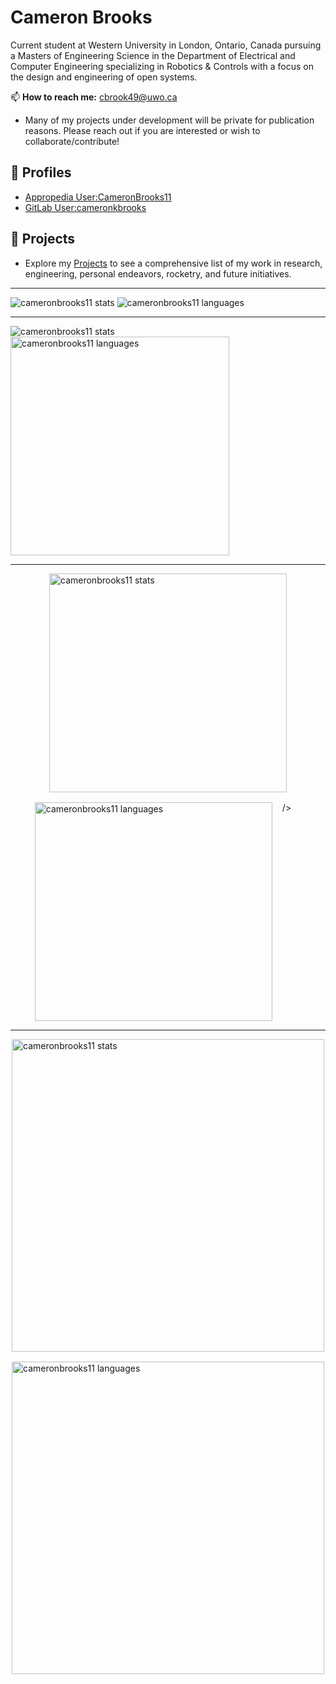# Cameron Brooks

Current student at Western University in London, Ontario, Canada pursuing a Masters of Engineering Science in the Department of Electrical and Computer Engineering specializing in Robotics & Controls with a focus on the design and engineering of open systems.

📫 **How to reach me:** <cbrook49@uwo.ca>

- Many of my projects under development will be private for publication reasons. Please reach out if you are interested or wish to collaborate/contribute!

## 👤 Profiles

- [Appropedia User:CameronBrooks11](https://www.appropedia.org/User:CameronBrooks11)
- [GitLab User:cameronkbrooks](https://gitlab.com/cameronkbrooks)

## 📂 Projects

- Explore my [Projects](./PROJECTS.md) to see a comprehensive list of my work in research, engineering, personal endeavors, rocketry, and future initiatives.

---

<img src="https://github-readme-stats.vercel.app/api?username=cameronbrooks11&show_icons=true&theme=prussian" alt="cameronbrooks11 stats" />

<img src="https://github-readme-stats.vercel.app/api/top-langs/?username=platima&theme=prussian&langs_count=6" alt="cameronbrooks11 languages" />

---

<img
    src="https://github-readme-stats.vercel.app/api?username=cameronbrooks11&show_icons=true&theme=prussian"
    alt="cameronbrooks11 stats"  
  />
<img
    src="https://github-readme-stats.vercel.app/api/top-langs/?username=platima&theme=prussian&langs_count=6&card_width=760"
    width="350"
    alt="cameronbrooks11 languages"  
  />

---

<div style="display:flex; justify-content:center; gap:1rem; flex-wrap:wrap;">
  <img
    src="https://github-readme-stats.vercel.app/api?username=cameronbrooks11&show_icons=true&theme=prussian"
    width="380"
    height="350"
    alt="cameronbrooks11 stats"  
  />
  <img
    src="https://github-readme-stats.vercel.app/api/top-langs/?username=platima&theme=prussian&langs_count=6&card_width=380"
    width="380"
    height="350"
    alt="cameronbrooks11 languages"

/>

</div>

---

<div style="display:flex; justify-content:center; gap:1rem; flex-wrap:wrap;">
  <img
    src="https://github-readme-stats.vercel.app/api?username=cameronbrooks11&show_icons=true&theme=prussian"
    width="500"
    alt="cameronbrooks11 stats"  
  />
  <img
    src="https://github-readme-stats.vercel.app/api/top-langs/?username=platima&theme=prussian&langs_count=6&card_width=760"
    width="500"
    alt="cameronbrooks11 languages"  
  />
</div>

